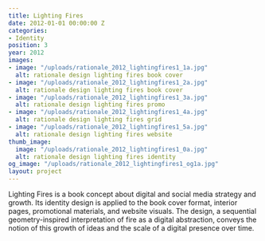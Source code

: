 ```yaml
---
title: Lighting Fires
date: 2012-01-01 00:00:00 Z
categories:
- Identity
position: 3
year: 2012
images:
- image: "/uploads/rationale_2012_lightingfires1_1a.jpg"
  alt: rationale design lighting fires book cover
- image: "/uploads/rationale_2012_lightingfires1_2a.jpg"
  alt: rationale design lighting fires book cover
- image: "/uploads/rationale_2012_lightingfires1_3a.jpg"
  alt: rationale design lighting fires promo
- image: "/uploads/rationale_2012_lightingfires1_4a.jpg"
  alt: rationale design lighting fires grid
- image: "/uploads/rationale_2012_lightingfires1_5a.jpg"
  alt: rationale design lighting fires website
thumb_image:
  image: "/uploads/rationale_2012_lightingfires1_0a.jpg"
  alt: rationale design lighting fires identity
og_image: "/uploads/rationale_2012_lightingfires1_og1a.jpg"
layout: project
---
```


Lighting Fires is a book concept about digital and social media strategy and growth. Its identity design is applied to the book cover format, interior pages, promotional materials, and website visuals. The design, a sequential geometry-inspired interpretation of fire as a digital abstraction, conveys the notion of this growth of ideas and the scale of a digital presence over time.